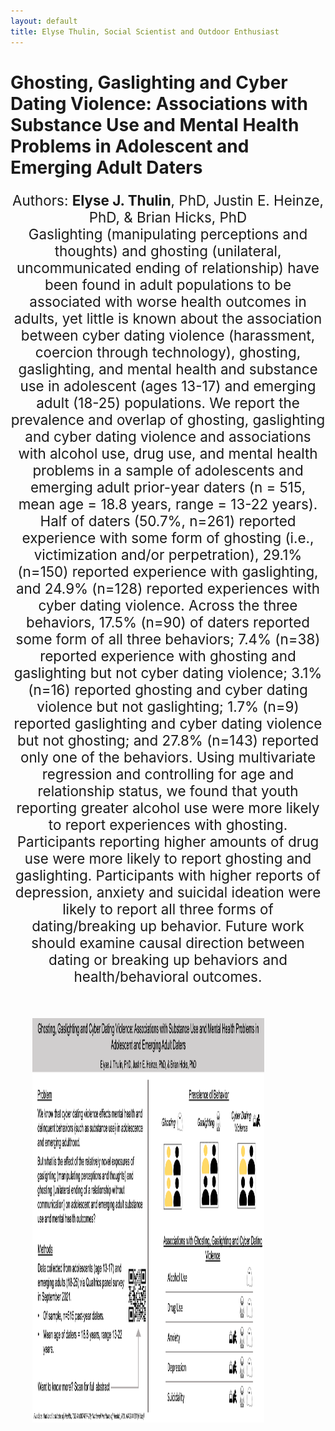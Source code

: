 ```yaml
---
layout: default
title: Elyse Thulin, Social Scientist and Outdoor Enthusiast
---
```

<div class="blurb">      
<h1> Ghosting, Gaslighting and Cyber Dating Violence: Associations with Substance Use and Mental Health Problems in Adolescent and Emerging Adult Daters </h1>
<p style="font-size:160%; text-align:center;"> Authors: <b> Elyse J. Thulin</b>, PhD, Justin E. Heinze, PhD, & Brian Hicks, PhD
<br>Gaslighting (manipulating perceptions and thoughts) and ghosting (unilateral, uncommunicated ending of relationship) have been found in adult populations to be associated with worse health outcomes in adults, yet little is known about the association between cyber dating violence (harassment, coercion through technology), ghosting, gaslighting, and mental health and substance use in adolescent (ages 13-17) and emerging adult (18-25) populations. We report the prevalence and overlap of ghosting, gaslighting and cyber dating violence and associations with alcohol use, drug use, and mental health problems in a sample of adolescents and emerging adult prior-year daters (n = 515, mean age = 18.8 years, range = 13-22 years). Half of daters (50.7%, n=261) reported experience with some form of ghosting (i.e., victimization and/or perpetration), 29.1% (n=150) reported experience with gaslighting, and 24.9% (n=128) reported experiences with cyber dating violence. Across the three behaviors, 17.5% (n=90) of daters reported some form of all three behaviors; 7.4% (n=38) reported experience with ghosting and gaslighting but not cyber dating violence; 3.1% (n=16) reported ghosting and cyber dating violence but not gaslighting; 1.7% (n=9) reported gaslighting and cyber dating violence but not ghosting; and 27.8% (n=143) reported only one of the behaviors. Using multivariate regression and controlling for age and relationship status, we found that youth reporting greater alcohol use were more likely to report experiences with ghosting. Participants reporting higher amounts of drug use were more likely to report ghosting and gaslighting. Participants with higher reports of depression, anxiety and suicidal ideation were likely to report all three forms of dating/breaking up behavior. Future work should examine causal direction between dating or breaking up behaviors and health/behavioral outcomes. </p>
<br> <p style="margin-left: 2.5em;padding: 0 7em 2em 0;border-width: 2px;"> 
<img src="Silverman_GhostGasCyberDV_clean.png" alt="text descriptor" class="center" width="1150" height="646.5"> 		
</p>
